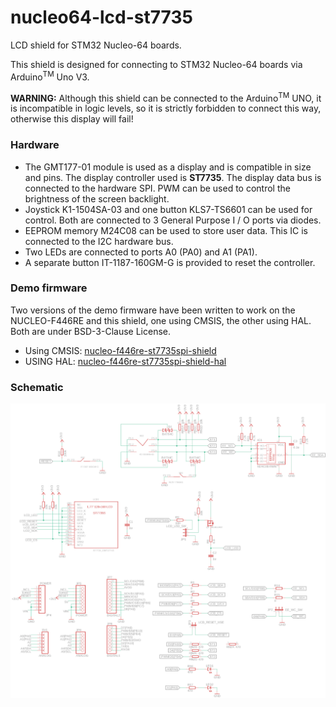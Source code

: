 # nucleo64-lcd-st7735
LCD shield for STM32 Nucleo-64 boards.

This shield is designed for connecting to STM32 Nucleo-64 boards via Arduino<sup>TM</sup> Uno V3.

**WARNING:** Although this shield can be connected to the Arduino<sup>TM</sup> UNO, it is incompatible in logic levels, so it is strictly forbidden to connect this way, otherwise this display will fail!

### Hardware
* The GMT177-01 module is used as a display and is compatible in size and pins. The display controller used is **ST7735**. The display data bus is connected to the hardware SPI. PWM can be used  to control the brightness of the screen backlight.
* Joystick K1-1504SA-03 and one button KLS7-TS6601 can be used for control. Both are connected to 3 General Purpose I / O ports via diodes.
* EEPROM memory M24C08 can be used to store user data. This IC is connected to the I2C hardware bus.
* Two LEDs are connected to ports A0 (PA0) and A1 (PA1).
* A separate button IT-1187-160GM-G is provided to reset the controller.

### Demo firmware
Two versions of the demo firmware have been written to work on the NUCLEO-F446RE and this shield, one using CMSIS, the other using HAL. Both are under BSD-3-Clause License.
* Using CMSIS: [nucleo-f446re-st7735spi-shield](https://github.com/virxkane/nucleo-f446re-st7735spi-shield)
* USING HAL: [nucleo-f446re-st7735spi-shield-hal](https://github.com/virxkane/nucleo-f446re-st7735spi-shield-hal)

### Schematic
![Schematic](scheme/scheme.png)
